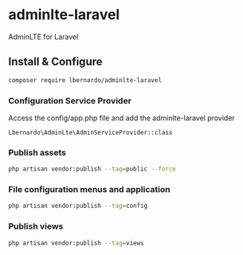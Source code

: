 # adminlte-laravel
AdminLTE for Laravel

## Install & Configure
```bash
composer require lbernardo/adminlte-laravel
```

### Configuration Service Provider
Access the config/app.php file and add the adminlte-laravel provider
```
Lbernardo\AdminLte\AdminServiceProvider::class
```

### Publish assets
```bash
php artisan vendor:publish --tag=public --force
```

### File configuration menus and application
```bash
php artisan vendor:publish --tag=config
```

### Publish views
```bash
php artisan vendor:publish --tag=views
```
